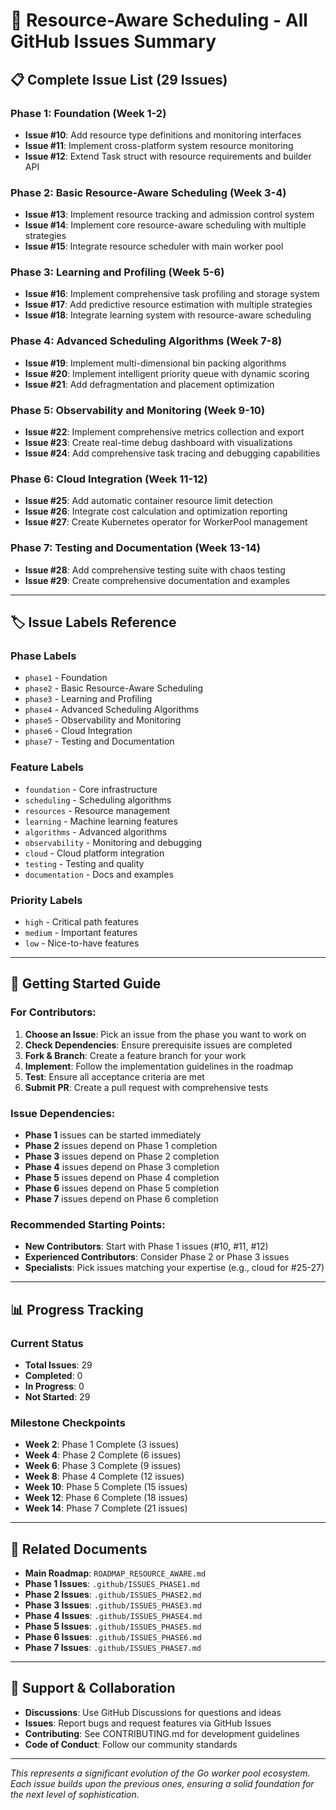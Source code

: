 # 🚀 Resource-Aware Scheduling - All GitHub Issues Summary

## 📋 **Complete Issue List (29 Issues)**

### **Phase 1: Foundation (Week 1-2)**
- **Issue #10**: Add resource type definitions and monitoring interfaces
- **Issue #11**: Implement cross-platform system resource monitoring  
- **Issue #12**: Extend Task struct with resource requirements and builder API

### **Phase 2: Basic Resource-Aware Scheduling (Week 3-4)**
- **Issue #13**: Implement resource tracking and admission control system
- **Issue #14**: Implement core resource-aware scheduling with multiple strategies
- **Issue #15**: Integrate resource scheduler with main worker pool

### **Phase 3: Learning and Profiling (Week 5-6)**
- **Issue #16**: Implement comprehensive task profiling and storage system
- **Issue #17**: Add predictive resource estimation with multiple strategies
- **Issue #18**: Integrate learning system with resource-aware scheduling

### **Phase 4: Advanced Scheduling Algorithms (Week 7-8)**
- **Issue #19**: Implement multi-dimensional bin packing algorithms
- **Issue #20**: Implement intelligent priority queue with dynamic scoring
- **Issue #21**: Add defragmentation and placement optimization

### **Phase 5: Observability and Monitoring (Week 9-10)**
- **Issue #22**: Implement comprehensive metrics collection and export
- **Issue #23**: Create real-time debug dashboard with visualizations
- **Issue #24**: Add comprehensive task tracing and debugging capabilities

### **Phase 6: Cloud Integration (Week 11-12)**
- **Issue #25**: Add automatic container resource limit detection
- **Issue #26**: Integrate cost calculation and optimization reporting
- **Issue #27**: Create Kubernetes operator for WorkerPool management

### **Phase 7: Testing and Documentation (Week 13-14)**
- **Issue #28**: Add comprehensive testing suite with chaos testing
- **Issue #29**: Create comprehensive documentation and examples

---

## 🏷️ **Issue Labels Reference**

### **Phase Labels**
- `phase1` - Foundation
- `phase2` - Basic Resource-Aware Scheduling  
- `phase3` - Learning and Profiling
- `phase4` - Advanced Scheduling Algorithms
- `phase5` - Observability and Monitoring
- `phase6` - Cloud Integration
- `phase7` - Testing and Documentation

### **Feature Labels**
- `foundation` - Core infrastructure
- `scheduling` - Scheduling algorithms
- `resources` - Resource management
- `learning` - Machine learning features
- `algorithms` - Advanced algorithms
- `observability` - Monitoring and debugging
- `cloud` - Cloud platform integration
- `testing` - Testing and quality
- `documentation` - Docs and examples

### **Priority Labels**
- `high` - Critical path features
- `medium` - Important features
- `low` - Nice-to-have features

---

## 🎯 **Getting Started Guide**

### **For Contributors:**
1. **Choose an Issue**: Pick an issue from the phase you want to work on
2. **Check Dependencies**: Ensure prerequisite issues are completed
3. **Fork & Branch**: Create a feature branch for your work
4. **Implement**: Follow the implementation guidelines in the roadmap
5. **Test**: Ensure all acceptance criteria are met
6. **Submit PR**: Create a pull request with comprehensive tests

### **Issue Dependencies:**
- **Phase 1** issues can be started immediately
- **Phase 2** issues depend on Phase 1 completion
- **Phase 3** issues depend on Phase 2 completion
- **Phase 4** issues depend on Phase 3 completion
- **Phase 5** issues depend on Phase 4 completion
- **Phase 6** issues depend on Phase 5 completion
- **Phase 7** issues depend on Phase 6 completion

### **Recommended Starting Points:**
- **New Contributors**: Start with Phase 1 issues (#10, #11, #12)
- **Experienced Contributors**: Consider Phase 2 or Phase 3 issues
- **Specialists**: Pick issues matching your expertise (e.g., cloud for #25-27)

---

## 📊 **Progress Tracking**

### **Current Status**
- **Total Issues**: 29
- **Completed**: 0
- **In Progress**: 0
- **Not Started**: 29

### **Milestone Checkpoints**
- **Week 2**: Phase 1 Complete (3 issues)
- **Week 4**: Phase 2 Complete (6 issues)
- **Week 6**: Phase 3 Complete (9 issues)
- **Week 8**: Phase 4 Complete (12 issues)
- **Week 10**: Phase 5 Complete (15 issues)
- **Week 12**: Phase 6 Complete (18 issues)
- **Week 14**: Phase 7 Complete (21 issues)

---

## 🔗 **Related Documents**

- **Main Roadmap**: `ROADMAP_RESOURCE_AWARE.md`
- **Phase 1 Issues**: `.github/ISSUES_PHASE1.md`
- **Phase 2 Issues**: `.github/ISSUES_PHASE2.md`
- **Phase 3 Issues**: `.github/ISSUES_PHASE3.md`
- **Phase 4 Issues**: `.github/ISSUES_PHASE4.md`
- **Phase 5 Issues**: `.github/ISSUES_PHASE5.md`
- **Phase 6 Issues**: `.github/ISSUES_PHASE6.md`
- **Phase 7 Issues**: `.github/ISSUES_PHASE7.md`

---

## 💬 **Support & Collaboration**

- **Discussions**: Use GitHub Discussions for questions and ideas
- **Issues**: Report bugs and request features via GitHub Issues
- **Contributing**: See CONTRIBUTING.md for development guidelines
- **Code of Conduct**: Follow our community standards

---

*This represents a significant evolution of the Go worker pool ecosystem. Each issue builds upon the previous ones, ensuring a solid foundation for the next level of sophistication.*
